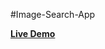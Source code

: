 #Image-Search-App
<div class="container">
<a href="https://rajshree-nagane.github.io/Image-Search-App/"><strong>Live Demo</strong></a>
</div>
